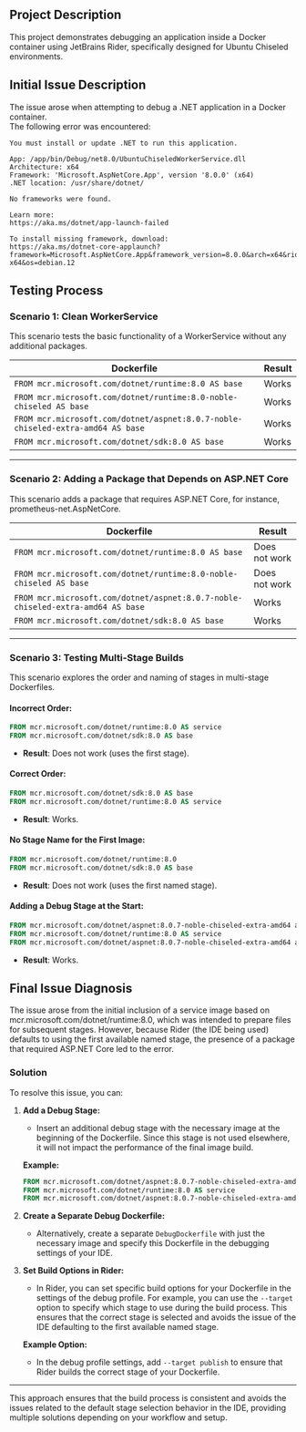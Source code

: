 ## Project Description
This project demonstrates debugging an application inside a Docker container using JetBrains Rider, specifically designed for Ubuntu Chiseled environments.

## Initial Issue Description

The issue arose when attempting to debug a .NET application in a Docker container.  
The following error was encountered:

```text
You must install or update .NET to run this application.

App: /app/bin/Debug/net8.0/UbuntuChiseledWorkerService.dll
Architecture: x64
Framework: 'Microsoft.AspNetCore.App', version '8.0.0' (x64)
.NET location: /usr/share/dotnet/

No frameworks were found.

Learn more:
https://aka.ms/dotnet/app-launch-failed

To install missing framework, download:
https://aka.ms/dotnet-core-applaunch?framework=Microsoft.AspNetCore.App&framework_version=8.0.0&arch=x64&rid=linux-x64&os=debian.12
```

## Testing Process
### Scenario 1: Clean WorkerService

This scenario tests the basic functionality of a WorkerService without any additional packages.

| **Dockerfile**                                                                  | **Result**   |
|---------------------------------------------------------------------------------|--------------|
| `FROM mcr.microsoft.com/dotnet/runtime:8.0 AS base`                             | Works        |
| `FROM mcr.microsoft.com/dotnet/runtime:8.0-noble-chiseled AS base`              | Works        |
| `FROM mcr.microsoft.com/dotnet/aspnet:8.0.7-noble-chiseled-extra-amd64 AS base` | Works        |
| `FROM mcr.microsoft.com/dotnet/sdk:8.0 AS base`                                 | Works        |

---

### Scenario 2: Adding a Package that Depends on ASP.NET Core

This scenario adds a package that requires ASP.NET Core, for instance, prometheus-net.AspNetCore.

| **Dockerfile**                                                                  | **Result**      |
|---------------------------------------------------------------------------------|-----------------|
| `FROM mcr.microsoft.com/dotnet/runtime:8.0 AS base`                             | Does not work   |
| `FROM mcr.microsoft.com/dotnet/runtime:8.0-noble-chiseled AS base`              | Does not work   |
| `FROM mcr.microsoft.com/dotnet/aspnet:8.0.7-noble-chiseled-extra-amd64 AS base` | Works           |
| `FROM mcr.microsoft.com/dotnet/sdk:8.0 AS base`                                 | Works           |

---

### Scenario 3: Testing Multi-Stage Builds

This scenario explores the order and naming of stages in multi-stage Dockerfiles.

#### Incorrect Order:
```Dockerfile
FROM mcr.microsoft.com/dotnet/runtime:8.0 AS service
FROM mcr.microsoft.com/dotnet/sdk:8.0 AS base
```
- **Result**: Does not work (uses the first stage).

#### Correct Order:
```Dockerfile
FROM mcr.microsoft.com/dotnet/sdk:8.0 AS base
FROM mcr.microsoft.com/dotnet/runtime:8.0 AS service
```
- **Result**: Works.

#### No Stage Name for the First Image:
```Dockerfile
FROM mcr.microsoft.com/dotnet/runtime:8.0
FROM mcr.microsoft.com/dotnet/sdk:8.0 AS base
```
- **Result**: Does not work (uses the first named stage).

#### Adding a Debug Stage at the Start:
```Dockerfile
FROM mcr.microsoft.com/dotnet/aspnet:8.0.7-noble-chiseled-extra-amd64 as debug
FROM mcr.microsoft.com/dotnet/runtime:8.0 AS service
FROM mcr.microsoft.com/dotnet/aspnet:8.0.7-noble-chiseled-extra-amd64 as publish
```
- **Result**: Works.

## Final Issue Diagnosis

The issue arose from the initial inclusion of a service image based on mcr.microsoft.com/dotnet/runtime:8.0, which was intended to prepare files for subsequent stages. However, because Rider (the IDE being used) defaults to using the first available named stage, the presence of a package that required ASP.NET Core led to the error.

### Solution

To resolve this issue, you can:
1. **Add a Debug Stage:**
   - Insert an additional debug stage with the necessary image at the beginning of the Dockerfile. Since this stage is not used elsewhere, it will not impact the performance of the final image build.

   **Example:**
   ```Dockerfile
   FROM mcr.microsoft.com/dotnet/aspnet:8.0.7-noble-chiseled-extra-amd64 as debug
   FROM mcr.microsoft.com/dotnet/runtime:8.0 AS service
   FROM mcr.microsoft.com/dotnet/aspnet:8.0.7-noble-chiseled-extra-amd64 as publish
   ```

2. **Create a Separate Debug Dockerfile:**
   - Alternatively, create a separate `DebugDockerfile` with just the necessary image and specify this Dockerfile in the debugging settings of your IDE.

3. **Set Build Options in Rider:**
   - In Rider, you can set specific build options for your Dockerfile in the settings of the debug profile. For example, you can use the `--target` option to specify which stage to use during the build process. This ensures that the correct stage is selected and avoids the issue of the IDE defaulting to the first available named stage.

   **Example Option:**
   - In the debug profile settings, add `--target publish` to ensure that Rider builds the correct stage of your Dockerfile.

---

This approach ensures that the build process is consistent and avoids the issues related to the default stage selection behavior in the IDE, providing multiple solutions depending on your workflow and setup.
